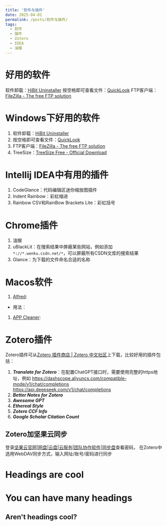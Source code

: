 ```yaml
---
title: '软件与插件'
date: 2025-04-01
permalink: /posts/软件与插件/
tags:
  - 软件
  - 插件
  - Zotero
  - IDEA
  - 油猴
---
```

# 好用的软件
软件卸载：[HiBit Uninstaller](https://www.hibitsoft.ir/Uninstaller.html)
按空格即可查看文件：[QuickLook](https://github.com/QL-Win/QuickLook)
FTP客户端：[FileZilla - The free FTP solution](https://filezilla-project.org/)

# Windows下好用的软件
1. 软件卸载：[HiBit Uninstaller](https://www.hibitsoft.ir/Uninstaller.html)
2. 按空格即可查看文件：[QuickLook](https://github.com/QL-Win/QuickLook)
3. FTP客户端：[FileZilla - The free FTP solution](https://filezilla-project.org/)
4. TreeSize：[TreeSize Free - Official Download](https://www.jam-software.com/treesize_free)

# Intellij IDEA中有用的插件
1. CodeGlance：代码编辑区迷你缩放图插件
2. Indent Rainbow：彩虹缩进
3. Rainbow CSV和RainBow Brackets Lite：彩虹括号

# Chrome插件
1. 油猴
2. uBlackLit：在搜索结果中屏蔽某些网站，例如添加`*://*.wenku.csdn.net/*`，可以屏蔽所有CSDN文库的搜索结果
3. Glance：为下载的文件命名合适的名称


# Macos软件
1. [Alfred](https://www.alfredapp.com/):
- 用法：
1. [APP Cleaner](https://freemacsoft.net/appcleaner/):


# Zotero插件
Zotero插件可从[Zotero 插件商店 \| Zotero 中文社区](https://zotero-chinese.com/plugins/)上下载，比较好用的插件包括：
1. ***Translate for Zotero***：在配置ChatGPT接口时，需要使用完整的https地址，例如
	https://dashscope.aliyuncs.com/compatible-mode/v1/chat/completions
	https://api.deepseek.com/v1/chat/completions
2. ***Better Notes for Zotero***
3. ***Awesome GPT***
4. ***Ethereal Style***
5. ***Zotero CCF Info***
6. ***Google Scholar Citation Count***

## Zotero加坚果云同步
登录[坚果云官网\|网盘\|云盘\|云服务\|团队协作软件\|同步盘](https://www.jianguoyun.com/#/safety)查看密码， 在Zotero中选用WebDAV同步方式，输入网址/账号/密码进行同步

Headings are cool
======

You can have many headings
======

Aren't headings cool?
------
